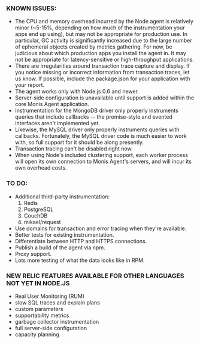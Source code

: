 ### KNOWN ISSUES:

* The CPU and memory overhead incurred by the Node agent is relatively
	minor (~5-15%, depending on how much of the instrumentation your
	apps end up using), but may not be appropriate for production use.
	In particular, GC activity is significantly increased due to the
	large number of ephemeral objects created by metrics gathering. For
	now, be judicious about which production apps you install the agent in.
	It may not be appropriate for latency-sensitive or high-throughput
	applications.
* There are irregularities around transaction trace capture and display.
	If you notice missing or incorrect information from transaction traces,
	let us know. If possible, include the package.json for your application
	with your report.
* The agent works only with Node.js 0.6 and newer.
* Server-side configuration is unavailable until support is added within
  the core Monis Agent application.
* Instrumentation for the MongoDB driver only properly instruments queries
	that include callbacks -- the promise-style and evented interfaces aren't
	implemented yet.
* Likewise, the MySQL driver only properly instruments queries with callbacks.
	Fortunately, the MySQL driver code is much easier to work with, so full
	support for it should be along presently.
* Transaction tracing can't be disabled right now.
* When using Node's included clustering support, each worker process will
	open its own connection to Monis Agent's servers, and will incur its own
	overhead costs.

### TO DO:

* Additional third-party instrumentation:
    1. Redis
    2. PostgreSQL
    3. CouchDB
    4. mikael/request
* Use domains for transaction and error tracing when they're available.
* Better tests for existing instrumentation.
* Differentiate between HTTP and HTTPS connections.
* Publish a build of the agent via npm.
* Proxy support.
* Lots more testing of what the data looks like in RPM.

### NEW RELIC FEATURES AVAILABLE FOR OTHER LANGUAGES NOT YET IN NODE.JS

* Real User Monitoring (RUM)
* slow SQL traces and explain plans
* custom parameters
* supportability metrics
* garbage collector instrumentation
* full server-side configuration
* capacity planning

